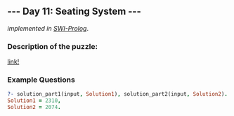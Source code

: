 ## --- Day 11: Seating System ---

*implemented in [SWI-Prolog](https://www.swi-prolog.org/)*.

### Description of the puzzle:

[link!](https://adventofcode.com/2020/day/11
)


### Example Questions

```prolog
?- solution_part1(input, Solution1), solution_part2(input, Solution2).
Solution1 = 2310,
Solution2 = 2074.
```

